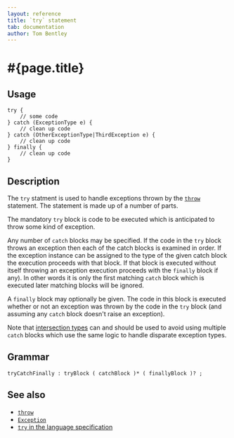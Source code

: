 ```yaml
---
layout: reference
title: `try` statement
tab: documentation
author: Tom Bentley
---
```


# #{page.title}

## Usage 

<!-- lang: ceylon -->
    try {
        // some code
    } catch (ExceptionType e) {
        // clean up code
    } catch (OtherExceptionType|ThirdException e) {
        // clean up code
    } finally {
        // clean up code
    }

## Description

The `try` statment is used to handle exceptions thrown by the 
[`throw`](../throw) statement. The statement is made up of a number of parts. 

The mandatory `try` block is code to be executed which is anticipated to 
throw some kind of exception. 

Any number of `catch` blocks may be specified. If the code in the `try` block 
throws an exception then each of the catch blocks is examined in order. If the 
exception instance can be assigned to the type of the given catch block the 
execution proceeds with that block. If that block is executed without itself 
throwing an exception execution proceeds with the `finally` block if any). 
In other words it is only the first matching `catch` block which is executed 
later matching blocks will be ignored.

A `finally` block may optionally be given. The code in this block is executed
whether or not an exception was thrown by the code in the `try` block (and 
assuming any `catch` block doesn't raise an exception). 

Note that [intersection types](FIXME) can and should be used to avoid using 
multiple `catch` blocks which use the same logic to handle disparate 
exception types.

## Grammar

    tryCatchFinally : tryBlock ( catchBlock )* ( finallyBlock )? ;

## See also

* [`throw`](../throw)
* [`Exception`](../../ceylon.language/Exception)
* [`try` in the language specification](FIXME)


